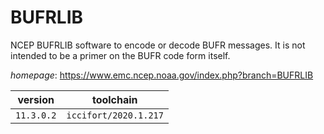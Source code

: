 # BUFRLIB

NCEP BUFRLIB software to encode or decode BUFR messages. It is not intended to be a primer on the BUFR code form itself.

*homepage*: <https://www.emc.ncep.noaa.gov/index.php?branch=BUFRLIB>

version | toolchain
--------|----------
``11.3.0.2`` | ``iccifort/2020.1.217``
